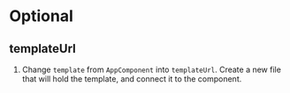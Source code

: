 # Optional

## templateUrl
1. Change `template` from `AppComponent` into `templateUrl`. Create a new file that will hold the template, and connect it to the component.
